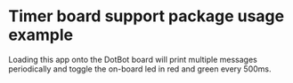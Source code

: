 # Timer board support package usage example

Loading this app onto the DotBot board will print multiple messages
periodically and toggle the on-board led in red and green every 500ms.
